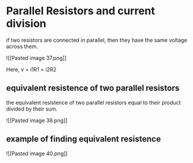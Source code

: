 # Parallel Resistors and current division
if two resistors are connected in parallel, then they have the same voltage across them.

![[Pasted image 37.png]]

Here, v = i1R1 = i2R2

## equivalent resistence of two parallel resistors
the equivalent resistence of two parallel resistors equal to their product divided by their sum.

![[Pasted image 38.png]]

## example of finding equivalent resistence
![[Pasted image 40.png]]